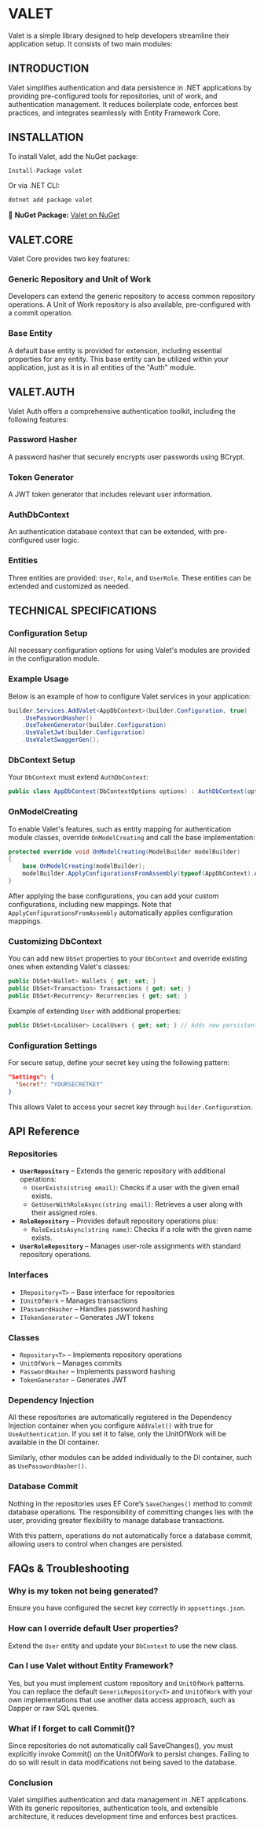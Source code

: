 # VALET

Valet is a simple library designed to help developers streamline their application setup. It consists of two main modules:

## INTRODUCTION

Valet simplifies authentication and data persistence in .NET applications by providing pre-configured tools for repositories, unit of work, and authentication management. It reduces boilerplate code, enforces best practices, and integrates seamlessly with Entity Framework Core.

## INSTALLATION

To install Valet, add the NuGet package:

```sh
Install-Package valet
```

Or via .NET CLI:

```sh
dotnet add package valet
```

🔗 **NuGet Package:** [Valet on NuGet](https://www.nuget.org/packages/valet/)


## VALET.CORE

Valet Core provides two key features:

### Generic Repository and Unit of Work
Developers can extend the generic repository to access common repository operations. A Unit of Work repository is also available, pre-configured with a commit operation.

### Base Entity
A default base entity is provided for extension, including essential properties for any entity. This base entity can be utilized within your application, just as it is in all entities of the "Auth" module.

## VALET.AUTH

Valet Auth offers a comprehensive authentication toolkit, including the following features:

### Password Hasher
A password hasher that securely encrypts user passwords using BCrypt.

### Token Generator
A JWT token generator that includes relevant user information.

### AuthDbContext
An authentication database context that can be extended, with pre-configured user logic.

### Entities
Three entities are provided: `User`, `Role`, and `UserRole`. These entities can be extended and customized as needed.

## TECHNICAL SPECIFICATIONS

### Configuration Setup
All necessary configuration options for using Valet's modules are provided in the configuration module.

### Example Usage
Below is an example of how to configure Valet services in your application:

```csharp
builder.Services.AddValet<AppDbContext>(builder.Configuration, true)
    .UsePasswordHasher()
    .UseTokenGenerator(builder.Configuration)
    .UseValetJwt(builder.Configuration)
    .UseValetSwaggerGen();
```

### DbContext Setup
Your `DbContext` must extend `AuthDbContext`:

```csharp
public class AppDbContext(DbContextOptions options) : AuthDbContext(options)
```

### OnModelCreating
To enable Valet's features, such as entity mapping for authentication module classes, override `OnModelCreating` and call the base implementation:

```csharp
protected override void OnModelCreating(ModelBuilder modelBuilder)
{
    base.OnModelCreating(modelBuilder);
    modelBuilder.ApplyConfigurationsFromAssembly(typeof(AppDbContext).Assembly);
}
```

After applying the base configurations, you can add your custom configurations, including new mappings. Note that `ApplyConfigurationsFromAssembly` automatically applies configuration mappings.

### Customizing DbContext
You can add new `DbSet` properties to your `DbContext` and override existing ones when extending Valet's classes:

```csharp
public DbSet<Wallet> Wallets { get; set; }
public DbSet<Transaction> Transactions { get; set; }
public DbSet<Recurrency> Recurrencies { get; set; }
```

Example of extending `User` with additional properties:

```csharp
public DbSet<LocalUser> LocalUsers { get; set; } // Adds new persistent properties
```

### Configuration Settings
For secure setup, define your secret key using the following pattern:

```json
"Settings": {
  "Secret": "YOURSECRETKEY"
}
```

This allows Valet to access your secret key through `builder.Configuration`.

## API Reference

### Repositories
- **`UserRepository`** – Extends the generic repository with additional operations:
  - `UserExists(string email)`: Checks if a user with the given email exists.
  - `GetUserWithRoleAsync(string email)`: Retrieves a user along with their assigned roles.
- **`RoleRepository`** – Provides default repository operations plus:
  - `RoleExistsAsync(string name)`: Checks if a role with the given name exists.
- **`UserRoleRepository`** – Manages user-role assignments with standard repository operations.

### Interfaces
- `IRepository<T>` – Base interface for repositories
- `IUnitOfWork` – Manages transactions
- `IPasswordHasher` – Handles password hashing
- `ITokenGenerator` – Generates JWT tokens

### Classes
- `Repository<T>` – Implements repository operations
- `UnitOfWork` – Manages commits
- `PasswordHasher` – Implements password hashing
- `TokenGenerator` – Generates JWT 

### Dependency Injection
All these repositories are automatically registered in the Dependency Injection container when you configure `AddValet()` with true for `UseAuthentication`. If you set it to false, only the UnitOfWork will be available in the DI container.

Similarly, other modules can be added individually to the DI container, such as `UsePasswordHasher()`.

### Database Commit
Nothing in the repositories uses EF Core’s `SaveChanges()` method to commit database operations. The responsibility of committing changes lies with the user, providing greater flexibility to manage database transactions.

With this pattern, operations do not automatically force a database commit, allowing users to control when changes are persisted.

## FAQs & Troubleshooting

### Why is my token not being generated?
Ensure you have configured the secret key correctly in `appsettings.json`.

### How can I override default User properties?
Extend the `User` entity and update your `DbContext` to use the new class.

### Can I use Valet without Entity Framework?
Yes, but you must implement custom repository and `UnitOfWork` patterns. You can replace the default `GenericRepository<T>` and `UnitOfWork` with your own implementations that use another data access approach, such as Dapper or raw SQL queries.

### What if I forget to call Commit()?
Since repositories do not automatically call SaveChanges(), you must explicitly invoke Commit() on the UnitOfWork to persist changes. Failing to do so will result in data modifications not being saved to the database.

### Conclusion

Valet simplifies authentication and data management in .NET applications. With its generic repositories, authentication tools, and extensible architecture, it reduces development time and enforces best practices.

